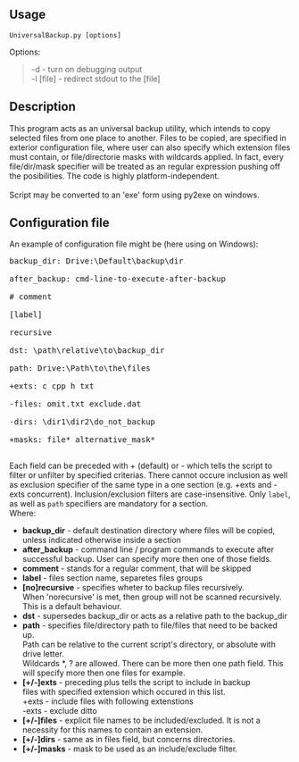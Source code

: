 Usage
------------------------------

    UniversalBackup.py [options]
Options:<br/>
>  -d          - turn on debugging output<br/>
>  -l [file]   - redirect stdout to the [file]<br/>

Description 
------------------------------

This program acts as an universal backup utility, which intends
to copy selected files from one place to another. Files to be copied,
are specified in exterior configuration file, where user can also specify
which extension files must contain, or file/directorie masks with
wildcards applied. In fact, every file/dir/mask specifier will
be treated as an regular expression pushing off the posibilities.
The code is highly platform-independent.<br/>
<br/>
Script may be converted to an 'exe' form using py2exe on windows.

Configuration file
------------------------------
An example of configuration file might be (here using on Windows):<br/>

<pre>
backup_dir: Drive:\Default\backup\dir<br/>
after_backup: cmd-line-to-execute-after-backup<br/>
# comment<br/>
[label]<br/>
recursive<br/>
dst: \path\relative\to\backup_dir<br/>
path: Drive:\Path\to\the\files<br/>
+exts: c cpp h txt<br/>
-files: omit.txt exclude.dat<br/>
-dirs: \dir1\dir2\do_not_backup<br/>
+masks: file* alternative_mask*<br/>
</pre>

Each field can be preceded with + (default) or - which
tells the script to filter or unfilter by specified criterias.
There cannot occure inclusion as well as exclusion specifier of
the same type in a one section (e.g. +exts and -exts concurrent).
Inclusion/exclusion filters are case-insensitive.
Only `label`, as well as `path` specifiers are mandatory for a section.<br/>
Where:<br/>
  - **backup_dir** - default destination directory where files will be copied, unless indicated otherwise inside a section
  - **after_backup** - command line / program commands to execute after successful backup. User can specify more then one of those fields.
  - **comment** - stands for a regular comment, that will be skipped
  - **label** - files section name, separetes files groups
  - **[no]recursive** - specifies wheter to backup files recursively.<br/>
          When 'norecursive' is met, then group will not be scanned recursively. This is a default behaviour.<br/>
  - **dst** - supersedes backup_dir or acts as a relative path to the backup_dir
  - **path** - specifies file/directory path to file/files that need to be backed up.<br/>
          Path can be relative to the current script's directory, or absolute with drive letter.<br/>
          Wildcards *, ? are allowed. There can be more then one path field. This will specify more then one files for example.
  - **[+/-]exts** - preceding plus tells the script to include in backup<br/>
          files with specified extension which occured in this list.<br/>
          +exts - include files with following extenstions<br/>
          -exts - exclude ditto<br/>
  - **[+/-]files** - explicit file names to be included/excluded. It is not a necessity for this names to contain an extension.
  - **[+/-]dirs** - same as in files field, but concerns directories.
  - **[+/-]masks** - mask to be used as an include/exclude filter.
